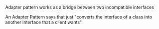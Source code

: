 Adapter pattern works as a bridge between two incompatible interfaces

An Adapter Pattern says that just "converts the interface of a class into another interface that a client wants".